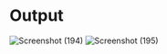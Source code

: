 # Output
![Screenshot (194)](https://github.com/aradhanayada/PW-assignment1-solution/assets/103102710/edf84c3a-a07f-4819-9f03-3e282798e7fc)
![Screenshot (195)](https://github.com/aradhanayada/PW-assignment1-solution/assets/103102710/a5b280de-a419-4374-a689-70bdbc6fec76)
